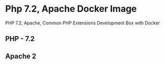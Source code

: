 # Php 7.2, Apache Docker Image
PHP 7.2, Apache, Common PHP Extensions Development Box with Docker

## PHP - 7.2
## Apache 2

